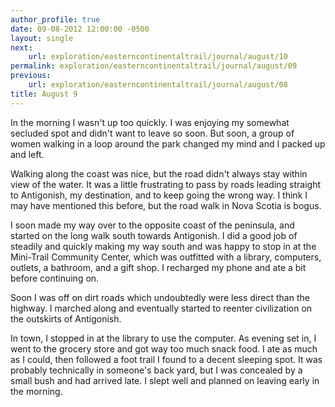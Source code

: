 ```yaml
---
author_profile: true
date: 09-08-2012 12:00:00 -0500
layout: single
next:
    url: exploration/easterncontinentaltrail/journal/august/10
permalink: exploration/easterncontinentaltrail/journal/august/09
previous:
    url: exploration/easterncontinentaltrail/journal/august/08
title: August 9
---
```

In the morning I wasn't up too quickly. I was enjoying my somewhat secluded spot and didn't want to leave so soon. But soon, a group of women walking in a loop around the park changed my mind and I packed up and left.

Walking along the coast was nice, but the road didn't always stay within view of the water. It was a little frustrating to pass by roads leading straight to Antigonish, my destination, and to keep going the wrong way. I think I may have mentioned this before, but the road walk in Nova Scotia is bogus.

I soon made my way over to the opposite coast of the peninsula, and started on the long walk south towards Antigonish. I did a good job of steadily and quickly making my way south and was happy to stop in at the Mini-Trail Community Center, which was outfitted with a library, computers, outlets, a bathroom, and a gift shop. I recharged my phone and ate a bit before continuing on.

Soon I was off on dirt roads which undoubtedly were less direct than the highway. I marched along and eventually started to reenter civilization on the outskirts of Antigonish.

In town, I stopped in at the library to use the computer. As evening set in, I went to the grocery store and got way too much snack food. I ate as much as I could, then followed a foot trail I found to a decent sleeping spot. It was probably technically in someone's back yard, but I was concealed by a small bush and had arrived late. I slept well and planned on leaving early in the morning.